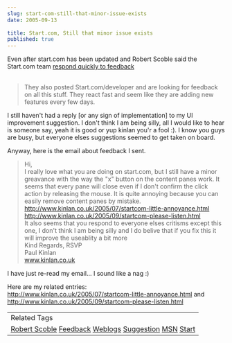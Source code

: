 ```yaml
---
slug: start-com-still-that-minor-issue-exists
date: 2005-09-13
 
title: Start.com, Still that minor issue exists
published: true
---
```

Even after start.com has been updated and Robert Scoble said the Start.com team <a href="http://radio.weblogs.com/0001011/2005/09/13.html#a11136">respond quickly to feedback<br /></a><br /><blockquote class="posterous_short_quote">
They also posted Start.com/developer and are looking for feedback on all this stuff. They react fast and seem like they are adding new features every few days.
</blockquote><p />I still haven't had a reply [or any sign of implementation] to my UI improvement suggestion.  I don't think I am being silly, all I would like to hear is someone say, yeah it is good or yup kinlan you'r a fool :).  I know you guys are busy, but everyone elses suggestions seemed to get taken on board.<p />Anyway, here is the email about feedback I sent.<br /><blockquote class="posterous_medium_quote">
Hi, <br />I really love what you are doing on start.com, but I still have a minor greavance with the way the "x" button on the content panes work. It seems that every pane will close even if I don't confirm the click action by releasing the mouse. It is quite annoying because you can easily remove content panes by mistake. <br /><a href="http://www.kinlan.co.uk/2005/07/startcom-little-annoyance.html">http://www.kinlan.co.uk/2005/07/startcom-little-annoyance.html</a> <br /><a href="http://www.kinlan.co.uk/2005/09/startcom-please-listen.html">http://www.kinlan.co.uk/2005/09/startcom-please-listen.html</a> <br />It also seems that you respond to everyone elses critisms except this one, I don't think I am being silly and I do belive that if you fix this it will improve the useablity a bit more <br />Kind Regards, RSVP <br />Paul Kinlan <br /><a href="http://www.kinlan.co.uk">www.kinlan.co.uk</a>
</blockquote><p />I have just re-read my email... I sound like a nag :)<p />Here are my related entries:<br /><a href="http://www.kinlan.co.uk/2005/07/startcom-little-annoyance.html">http://www.kinlan.co.uk/2005/07/startcom-little-annoyance.html</a> and <a href="http://www.kinlan.co.uk/2005/09/startcom-please-listen.html">http://www.kinlan.co.uk/2005/09/startcom-please-listen.html</a><p /><table class="TechnoratiHead TagHeader">
<tr><td>Related Tags</td></tr>
<tr class="Technorati"><td>
<a href="https://paul.kinlan.me/tags/Robert%20Scoble" class="Tag" rel="tag">Robert Scoble</a> <a href="https://paul.kinlan.me/tags/Feedback" class="Tag" rel="tag">Feedback</a> <a href="https://paul.kinlan.me/tags/Weblogs" class="Tag" rel="tag">Weblogs</a> <a href="https://paul.kinlan.me/tags/Suggestion" class="Tag" rel="tag">Suggestion</a> <a href="https://paul.kinlan.me/tags/MSN" class="Tag" rel="tag">MSN</a> <a href="https://paul.kinlan.me/tags/Start" class="Tag" rel="tag">Start</a></td></tr>
</table>


